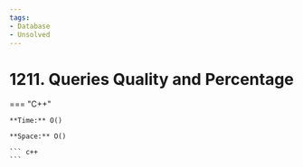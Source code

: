 ```yaml
---
tags:
- Database
- Unsolved
---
```



# 1211. Queries Quality and Percentage

=== "C++"

    **Time:** O()

    **Space:** O()

    ``` c++
    ```